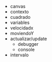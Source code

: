 - canvas
- contexto
- cuadrado
- variables
- velocidadx
- moviendoY
- actualizar/update
	- debugger
	- console
- intervalo